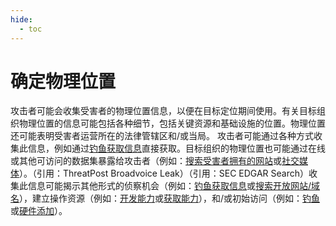 ```yaml
---
hide:
  - toc
---
```


# 确定物理位置

攻击者可能会收集受害者的物理位置信息，以便在目标定位期间使用。有关目标组织物理位置的信息可能包括各种细节，包括关键资源和基础设施的位置。物理位置还可能表明受害者运营所在的法律管辖区和/或当局。  攻击者可能通过各种方式收集此信息，例如通过[钓鱼获取信息](https://attack.mitre.org/techniques/T1598)直接获取。目标组织的物理位置也可能通过在线或其他可访问的数据集暴露给攻击者（例如：[搜索受害者拥有的网站](https://attack.mitre.org/techniques/T1594)或[社交媒体](https://attack.mitre.org/techniques/T1593/001)）。（引用：ThreatPost Broadvoice Leak）（引用：SEC EDGAR Search）收集此信息可能揭示其他形式的侦察机会（例如：[钓鱼获取信息](https://attack.mitre.org/techniques/T1598)或[搜索开放网站/域名](https://attack.mitre.org/techniques/T1593)），建立操作资源（例如：[开发能力](https://attack.mitre.org/techniques/T1587)或[获取能力](https://attack.mitre.org/techniques/T1588)），和/或初始访问（例如：[钓鱼](https://attack.mitre.org/techniques/T1566)或[硬件添加](https://attack.mitre.org/techniques/T1200)）。
